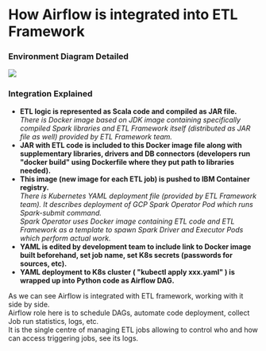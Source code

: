 # How Airflow is integrated into ETL Framework

### Environment Diagram Detailed
<img src="https://github.ibm.com/CIO-MAP/MAP-ETL-Framework-AirflowK8s/blob/master/diagrams/env_diagram_detailed.jpg">

### Integration Explained

- **ETL logic is represented as Scala code and compiled as JAR file.**\
_There is Docker image based on JDK image containing specifically compiled Spark libraries and ETL Framework itself (distributed as JAR file as well) provided by ETL Framework team._
- **JAR with ETL code is included to this Docker image file along with supplementary libraries, drivers and DB connectors (developers run "docker build" using Dockerfile where they put path to libraries needed).**
- **This image (new image for each ETL job) is pushed to IBM Container registry.**\
_There is Kubernetes YAML deployment file (provided by ETL Framework team). It describes deployment of GCP Spark Operator Pod which runs Spark-submit command._\
_Spark Operator uses Docker image containing ETL code and ETL Framework as a template to spawn Spark Driver and Executor Pods which perform actual work._
- **YAML is edited by development team to include link to Docker image built beforehand, set job name, set K8s secrets (passwords for sources, etc).**
- **YAML deployment to K8s cluster ( "kubectl apply xxx.yaml" ) is wrapped up into Python code as Airflow DAG.**

As we can see Airflow is integrated with ETL framework, working with it side by side.\
Airflow role here is to schedule DAGs, automate code deployment, collect Job run statistics, logs, etc.\
It is the single centre of managing ETL jobs allowing to control who and how can access triggering jobs, see its logs.